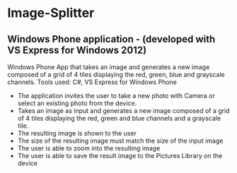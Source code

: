 # Image-Splitter


Windows Phone application - (developed with VS Express for Windows 2012)
----------------------------------------------------------
Windows Phone App that takes an image and generates a new image composed of a grid of 4 tiles displaying the red, green, blue and grayscale channels. Tools used: C#, VS Express for Windows Phone

- The application invites the user to take a new photo with Camera or select an existing photo from the device.
- Takes an image as input and generates a new image composed of a grid of 4 tiles displaying the red, green and blue channels and a grayscale tile.
- The resulting image is shown to the user
- The size of the resulting image must match the size of the input image
- The user is able to zoom into the resulting image
- The user is able to save the result image to the Pictures Library on the device
